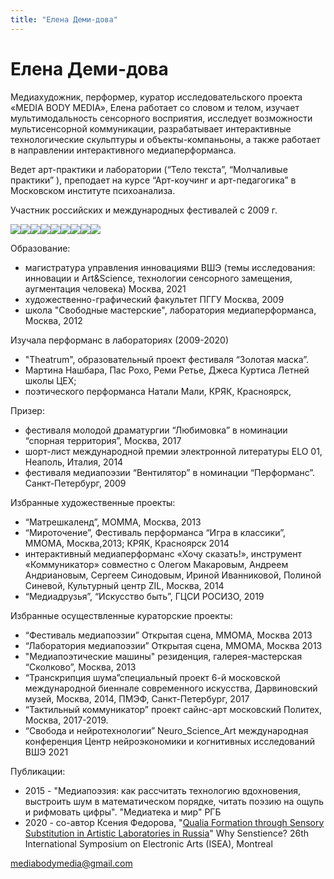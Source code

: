 ```yaml
---
title: "Елена Деми-дова"
---
```


# Елена Деми-дова

Медиахудожник, перформер, куратор исследовательского проекта «MEDIA BODY MEDIA», Елена работает со словом и телом, изучает мультимодальность сенсорного восприятия, исследует возможности мультисенсорной коммуникации, разрабатывает интерактивные технологические скульптуры и объекты-компаньоны, а также работает в направлении интерактивного медиаперформанса.

Ведет арт-практики и лаборатории (“Тело текста”, “Молчаливые практики” ), преподает на курсе “Арт-коучинг и арт-педагогика” в Московском институте психоанализа.

Участник российских и международных фестивалей с 2009 г.

![](img/img-01.jpg)![](img/img-02.jpg)![](img/img-03.jpg)![](img/img-04.jpg)![](img/img-05.jpg)![](img/img-06.jpg)![](img/img-07.jpg)![](img/img-08.jpg)![](img/img-09.jpg)

Образование:
- магистратура управления инновациями ВШЭ (темы исследования: инновации и Art&Science, технологии сенсорного замещения, аугментация человека) Москва, 2021 
- художественно-графический факультет  ПГГУ Москва, 2009 
- школа "Свободные мастерские", лаборатория медиаперформанса, Москва, 2012 

 Изучала перформанс в лабораториях (2009-2020)
- "Theatrum", образовательный проект фестиваля “Золотая маска”.
- Мартина Нашбара, Пас Рохо, Реми Ретье, Джеса Куртиса Летней школы ЦЕХ;
- поэтического перформанса Натали Мали, КРЯК, Красноярск,

Призер:
- фестиваля молодой драматургии “Любимовка” в номинации “спорная территория”, Москва, 2017
- шорт-лист международной премии электронной литературы ELO 01, Неаполь, Италия, 2014
- фестиваля медиапоэзии “Вентилятор” в номинации “Перформанс”. Санкт-Петербург, 2009

Избранные художественные проекты: 
- “Матрешкаленд”, МОММА, Москва, 2013
- “Мироточение”, Фестиваль перформанса “Игра в классики”, ММОМА, Москва,2013; КРЯК, Красноярск 2014
- интерактивный медиаперформанс «Хочу сказать!», инструмент «Коммуникатор» совместно с Олегом Макаровым, Андреем Андриановым, Сергеем Синодовым, Ириной Иванниковой, Полиной Синевой, Культурный центр ZIL, Москва, 2014
- “Медиадрузья”, “Искусство быть”, ГЦСИ РОСИЗО, 2019 

Избранные осуществленные кураторские проекты: 
- “Фестиваль медиапоэзии” Открытая сцена, ММОМА, Москва 2013
- “Лаборатория медиапоэзии” Открытая сцена, ММОМА, Москва 2013
- "Медиапоэтические машины" резиденция, галерея-мастерская “Сколково”,  Москва, 2013
- “Транскрипция шума”специальный проект 6-й московской международной биеннале современного искусства, Дарвиновский музей, Москва, 2014, ПМЭФ, Санкт-Петербург, 2017
- “Тактильный коммуникатор” проект сайнс-арт московский Политех, Москва, 2017-2019.
- “Свобода и нейротехнологии” Neuro_Science_Art международная конференция Центр нейроэкономики и когнитивных исследований ВШЭ 2021 

Публикации:

- 2015  -  "Медиапоэзия: как рассчитать технологию вдохновения, выстроить шум в математическом порядке, читать поэзию на ощупь и рифмовать цифры". "Медиатека и мир" РГБ
- 2020 - со-автор Ксения Федорова, "[Qualia Formation through Sensory Substitution in Artistic Laboratories in Russia](https://isea-archives.siggraph.org/presentation/qualia-formation-through-sensory-substitution-in-artistic-laboratories-in-russia/)" Why Senstience? 26th International Symposium on Electronic Arts (ISEA), Montreal

mediabodymedia@gmail.com
